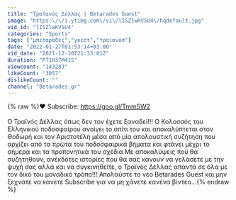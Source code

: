 ```yaml
---
title: "Τραϊανός Δέλλας | Betarades Guest"
image: "https:\/\/i.ytimg.com\/vi\/lISZlwKVSU4\/hqdefault.jpg"
vid_id: "lISZlwKVSU4"
categories: "Sports"
tags: ["μπεταραδες","γκεστ","τραιανοσ"]
date: "2022-01-27T01:53:14+03:00"
vid_date: "2021-12-10T21:33:01Z"
duration: "PT1H37M41S"
viewcount: "143283"
likeCount: "3057"
dislikeCount: ""
channel: "Betarades.gr"
---
```

{% raw %}♥ Subscribe: <a rel="nofollow" target="blank" href="https://goo.gl/Tmm5W2">https://goo.gl/Tmm5W2</a><br /><br />Ο Τραϊνός Δέλλας όπως δεν τον έχετε ξαναδεί!!! Ο Κολοσσός του Ελληνικού ποδοσφαίρου ανοίγει το σπίτι του και αποκαλύπτεται στον Θοδωρή και τον Αριστοτέλη μέσα από μία απολαυστική συζήτηση που αρχίζει από τα πρώτα του ποδοσφαιρικά βήματα και φτάνει μέχρι το σήμερα και τα προπονητικά του σχέδια Με αποκαλύψεις που θα συζητηθούν, ανέκδοτες ιστορίες που θα σας κάνουν να γελάσετε με την ψυχή σας αλλά και να συγκινηθείτε, ο Τραϊνός Δέλλας απαντά σε όλα με τον δικό του μοναδικό τρόπο!!! Απολαύστε το νέο Betarades Guest και μην ξεχνάτε να κάνετε Subscribe για να μη χάνετε κανένα βίντεο…{% endraw %}
